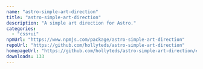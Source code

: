 ```yaml
---
name: "astro-simple-art-direction"
title: "astro-simple-art-direction"
description: "A simple art direction for Astro."
categories:
  - "css+ui"
npmUrl: "https://www.npmjs.com/package/astro-simple-art-direction"
repoUrl: "https://github.com/hollyteds/astro-simple-art-direction"
homepageUrl: "https://github.com/hollyteds/astro-simple-art-direction/#readme"
downloads: 133
---
```

